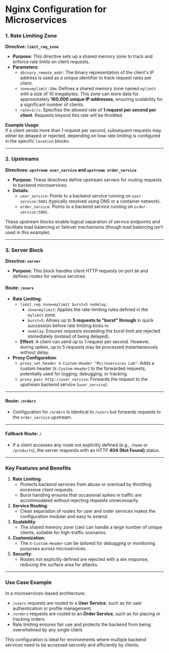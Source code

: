 # Nginx Configuration for Microservices

### **1. Rate Limiting Zone**
**Directive: `limit_req_zone`**
- **Purpose**: This directive sets up a shared memory zone to track and enforce rate limits on client requests.
- **Parameters**:
  - `$binary_remote_addr`: The binary representation of the client's IP address is used as a unique identifier to track request rates per client.
  - `zone=mylimit:10m`: Defines a shared memory zone named `mylimit` with a size of 10 megabytes. This zone can store data for approximately **160,000 unique IP addresses**, ensuring scalability for a significant number of clients.
  - `rate=1r/s`: Specifies the allowed rate of **1 request per second per client**. Requests beyond this rate will be throttled.

**Example Usage**:  
If a client sends more than 1 request per second, subsequent requests may either be delayed or rejected, depending on how rate limiting is configured in the specific `location` blocks.

---

### **2. Upstreams**
**Directives: `upstream user_service` and `upstream order_service`**
- **Purpose**: These directives define upstream servers for routing requests to backend microservices.
- **Details**:
  - `user_service`: Points to a backend service running on `user-service:5001` (typically resolved using DNS or a container network).
  - `order_service`: Points to a backend service running on `order-service:5002`.

These upstream blocks enable logical separation of service endpoints and facilitate load balancing or failover mechanisms (though load balancing isn’t used in this example).

---

### **3. Server Block**
**Directive: `server`**
- **Purpose**: This block handles client HTTP requests on port `80` and defines routes for various services.

#### **Route: `/users`**
- **Rate Limiting**:
  - `limit_req zone=mylimit burst=5 nodelay`: 
    - `zone=mylimit`: Applies the rate-limiting rules defined in the `mylimit` zone.
    - `burst=5`: Allows up to **5 requests to "burst" through** in quick succession before rate limiting kicks in.
    - `nodelay`: Ensures requests exceeding the burst limit are rejected immediately (instead of being delayed).
  - **Effect**: A client can send up to 1 request per second. However, during spikes, up to 5 requests may be processed instantaneously without delay.
- **Proxy Configuration**:
  - `proxy_set_header X-Custom-Header "Microservices Lab"`: Adds a custom header (`X-Custom-Header`) to the forwarded requests, potentially used for logging, debugging, or tracking.
  - `proxy_pass http://user_service`: Forwards the request to the upstream backend service (`user_service`).

---

#### **Route: `/orders`**
- Configuration for `/orders` is identical to `/users` but forwards requests to the `order_service` upstream.

---

#### **Fallback Route: `/`**
- If a client accesses any route not explicitly defined (e.g., `/home` or `/products`), the server responds with an HTTP **404 (Not Found)** status.

---

### **Key Features and Benefits**
1. **Rate Limiting**:
   - Protects backend services from abuse or overload by throttling excessive client requests.
   - Burst handling ensures that occasional spikes in traffic are accommodated without rejecting requests unnecessarily.
2. **Service Routing**:
   - Clean separation of routes for user and order services makes the configuration modular and easy to extend.
3. **Scalability**:
   - The shared memory zone (`10m`) can handle a large number of unique clients, suitable for high-traffic scenarios.
4. **Customization**:
   - The `X-Custom-Header` can be tailored for debugging or monitoring purposes across microservices.
5. **Security**:
   - Routes not explicitly defined are rejected with a `404` response, reducing the surface area for attacks.

---

### **Use Case Example**
In a microservices-based architecture:
- `/users` requests are routed to a **User Service**, such as for user authentication or profile management.
- `/orders` requests are routed to an **Order Service**, such as for placing or tracking orders.
- Rate limiting ensures fair use and protects the backend from being overwhelmed by any single client.

This configuration is ideal for environments where multiple backend services need to be accessed securely and efficiently by clients.